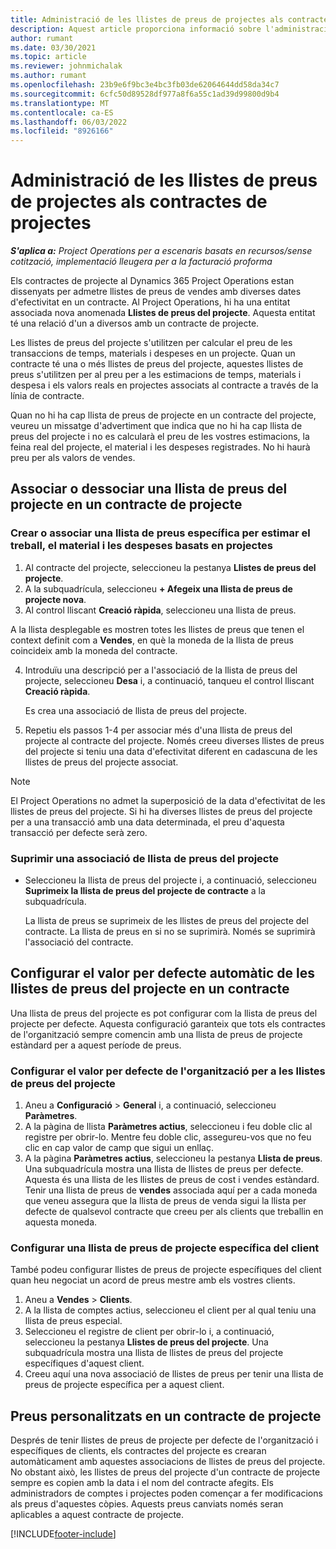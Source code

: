 ```yaml
---
title: Administració de les llistes de preus de projectes als contractes de projectes
description: Aquest article proporciona informació sobre l'administració de llistes de preus de projecte en contractes de projecte.
author: rumant
ms.date: 03/30/2021
ms.topic: article
ms.reviewer: johnmichalak
ms.author: rumant
ms.openlocfilehash: 23b9e6f9bc3e4bc3fb03de62064644dd58da34c7
ms.sourcegitcommit: 6cfc50d89528df977a8f6a55c1ad39d99800d9b4
ms.translationtype: MT
ms.contentlocale: ca-ES
ms.lasthandoff: 06/03/2022
ms.locfileid: "8926166"
---
```

# <a name="manage-project-price-lists-on-project-contracts"></a>Administració de les llistes de preus de projectes als contractes de projectes

_**S'aplica a:** Project Operations per a escenaris basats en recursos/sense cotització, implementació lleugera per a la facturació proforma_

Els contractes de projecte al Dynamics 365 Project Operations estan dissenyats per admetre llistes de preus de vendes amb diverses dates d'efectivitat en un contracte. Al Project Operations, hi ha una entitat associada nova anomenada **Llistes de preus del projecte**. Aquesta entitat té una relació d'un a diversos amb un contracte de projecte.

Les llistes de preus del projecte s'utilitzen per calcular el preu de les transaccions de temps, materials i despeses en un projecte. Quan un contracte té una o més llistes de preus del projecte, aquestes llistes de preus s'utilitzen per al preu per a les estimacions de temps, materials i despesa i els valors reals en projectes associats al contracte a través de la línia de contracte.

Quan no hi ha cap llista de preus de projecte en un contracte del projecte, veureu un missatge d'advertiment que indica que no hi ha cap llista de preus del projecte i no es calcularà el preu de les vostres estimacions, la feina real del projecte, el material i les despeses registrades. No hi haurà preu per als valors de vendes.

## <a name="associate-or-unassociate-a-project-price-list-on-a-project-contract"></a>Associar o dessociar una llista de preus del projecte en un contracte de projecte

### <a name="create-or-associate-a-specific-price-list-for-estimating-project-based-work-material-and-expenses"></a>Crear o associar una llista de preus específica per estimar el treball, el material i les despeses basats en projectes

1. Al contracte del projecte, seleccioneu la pestanya **Llistes de preus del projecte**.
2. A la subquadrícula, seleccioneu **+ Afegeix una llista de preus de projecte nova**.
3. Al control lliscant **Creació ràpida**, seleccioneu una llista de preus. 

  A la llista desplegable es mostren totes les llistes de preus que tenen el context definit com a **Vendes**, en què la moneda de la llista de preus coincideix amb la moneda del contracte.
  
4. Introduïu una descripció per a l'associació de la llista de preus del projecte, seleccioneu **Desa** i, a continuació, tanqueu el control lliscant **Creació ràpida**.

   Es crea una associació de llista de preus del projecte.
   
5. Repetiu els passos 1-4 per associar més d'una llista de preus del projecte al contracte del projecte. Només creeu diverses llistes de preus del projecte si teniu una data d'efectivitat diferent en cadascuna de les llistes de preus del projecte associat.

> [!NOTE]
> El Project Operations no admet la superposició de la data d'efectivitat de les llistes de preus del projecte. Si hi ha diverses llistes de preus del projecte per a una transacció amb una data determinada, el preu d'aquesta transacció per defecte serà zero.

### <a name="remove-a-project-price-list-association"></a>Suprimir una associació de llista de preus del projecte

- Seleccioneu la llista de preus del projecte i, a continuació, seleccioneu **Suprimeix la llista de preus del projecte de contracte** a la subquadrícula. 

  La llista de preus se suprimeix de les llistes de preus del projecte del contracte. La llista de preus en si no se suprimirà. Només se suprimirà l'associació del contracte.

## <a name="set-up-automatic-defaulting-of-project-price-lists-on-a-contract"></a>Configurar el valor per defecte automàtic de les llistes de preus del projecte en un contracte

Una llista de preus del projecte es pot configurar com la llista de preus del projecte per defecte. Aquesta configuració garanteix que tots els contractes de l'organització sempre comencin amb una llista de preus de projecte estàndard per a aquest període de preus.

### <a name="set-up-the-organizational-default-for-project-price-lists"></a>Configurar el valor per defecte de l'organització per a les llistes de preus del projecte

1. Aneu a **Configuració** > **General** i, a continuació, seleccioneu **Paràmetres**.
2. A la pàgina de llista **Paràmetres actius**, seleccioneu i feu doble clic al registre per obrir-lo. Mentre feu doble clic, assegureu-vos que no feu clic en cap valor de camp que sigui un enllaç. 
3. A la pàgina **Paràmetres actius**, seleccioneu la pestanya **Llista de preus**. Una subquadrícula mostra una llista de llistes de preus per defecte. Aquesta és una llista de les llistes de preus de cost i vendes estàndard. Tenir una llista de preus de **vendes** associada aquí per a cada moneda que veneu assegura que la llista de preus de venda sigui la llista per defecte de qualsevol contracte que creeu per als clients que treballin en aquesta moneda.

### <a name="set-up-a-customer-specific-project-price-list"></a>Configurar una llista de preus de projecte específica del client

També podeu configurar llistes de preus de projecte específiques del client quan heu negociat un acord de preus mestre amb els vostres clients.

1. Aneu a **Vendes** > **Clients**.
2. A la llista de comptes actius, seleccioneu el client per al qual teniu una llista de preus especial.
3. Seleccioneu el registre de client per obrir-lo i, a continuació, seleccioneu la pestanya **Llistes de preus del projecte**. Una subquadrícula mostra una llista de llistes de preus del projecte específiques d'aquest client. 
4. Creeu aquí una nova associació de llistes de preus per tenir una llista de preus de projecte específica per a aquest client.

## <a name="custom-pricing-on-a-project-contract"></a>Preus personalitzats en un contracte de projecte

Després de tenir llistes de preus de projecte per defecte de l'organització i específiques de clients, els contractes del projecte es crearan automàticament amb aquestes associacions de llistes de preus del projecte. No obstant això, les llistes de preus del projecte d'un contracte de projecte sempre es copien amb la data i el nom del contracte afegits. Els administradors de comptes i projectes poden començar a fer modificacions als preus d'aquestes còpies. Aquests preus canviats només seran aplicables a aquest contracte de projecte.


[!INCLUDE[footer-include](../includes/footer-banner.md)]
